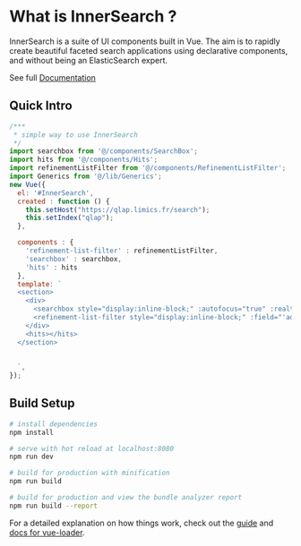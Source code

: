 # What is InnerSearch ?
InnerSearch is a suite of UI components built in Vue. The aim is to rapidly create beautiful faceted search applications using declarative components, and without being an ElasticSearch expert.

See full [Documentation](https://yinyanfr.github.io/InnerSearch.js/)

## Quick Intro
```js
/***
 * simple way to use InnerSearch
 */
import searchbox from '@/components/SearchBox';
import hits from '@/components/Hits';
import refinementListFilter from '@/components/RefinementListFilter';
import Generics from '@/lib/Generics';
new Vue({
  el: '#InnerSearch',
  created : function () {
    this.setHost("https://qlap.limics.fr/search");
    this.setIndex("qlap");
  },

  components : {
    'refinement-list-filter' : refinementListFilter,
    'searchbox' : searchbox,
    'hits' : hits
  },
  template: `
  <section>
    <div>
      <searchbox style="display:inline-block;" :autofocus="true" :realtime="true" :queries="['specialities.label']" :placeholder="'Search by Label'"></searchbox>
      <refinement-list-filter style="display:inline-block;" :field="'administration_routes.label'" :size="20"></refinement-list-filter>
    </div>
    <hits></hits>
  </section>
  
  
  `,
});
```
## Build Setup

``` bash
# install dependencies
npm install

# serve with hot reload at localhost:8080
npm run dev

# build for production with minification
npm run build

# build for production and view the bundle analyzer report
npm run build --report
```

For a detailed explanation on how things work, check out the [guide](http://vuejs-templates.github.io/webpack/) and [docs for vue-loader](http://vuejs.github.io/vue-loader).
